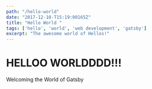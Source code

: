 ```yaml
---
path: "/hello-world"
date: "2017-12-10-T15:19:00165Z"
title: "Hello World "
tags: ['hello', 'world', 'web development', 'gatsby']
excerpt: "The awesome world of Hellos!"
---
```


# HELLOO WORLDDDD!!!

Welcoming the World of Gatsby
